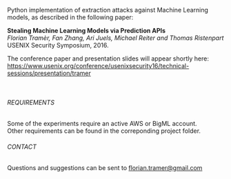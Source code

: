 
Python implementation of extraction attacks against Machine Learning models, as described in the following paper:


**Stealing Machine Learning Models via Prediction APIs**  
*Florian Tramèr, Fan Zhang, Ari Juels, Michael Reiter and Thomas Ristenpart*  
USENIX Security Symposium, 2016.

The conference paper and presentation slides will appear shortly here:  
https://www.usenix.org/conference/usenixsecurity16/technical-sessions/presentation/tramer

<br>

###### REQUIREMENTS

Some of the experiments require an active AWS or BigML account.  
Other requirements can be found in the correponding project folder.


###### CONTACT

Questions and suggestions can be sent to florian.tramer@gmail.com
